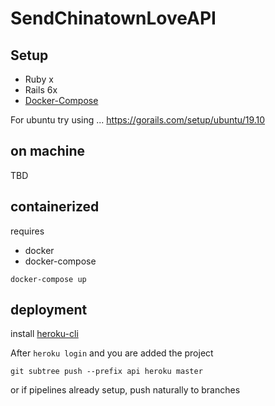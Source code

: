 # SendChinatownLoveAPI



## Setup
- Ruby x 
- Rails 6x 
- [Docker-Compose](https://docs.docker.com/compose/install/)


For ubuntu try using ... 
https://gorails.com/setup/ubuntu/19.10

## on machine

TBD 


## containerized
requires
- docker
- docker-compose

```
docker-compose up
```


## deployment 

install [heroku-cli](https://devcenter.heroku.com/articles/heroku-cli)

After `heroku login` and you are added the project

`git subtree push --prefix api heroku master`

or if pipelines already setup, push naturally to branches
